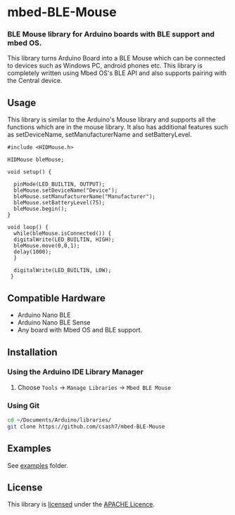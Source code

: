 # mbed-BLE-Mouse
### BLE Mouse library for Arduino boards with BLE support and mbed OS.
This library turns Arduino Board into a BLE Mouse which can be connected to devices such as Windows PC, android phones etc.
This library is completely written using Mbed OS's BLE API and also supports pairing with the Central device.

## Usage
This library is similar to the Arduino's Mouse library and supports all the functions which are in the mouse library.
It also has additional features such as setDeviceName, setManufacturerName and setBatteryLevel.
```
#include <HIDMouse.h>

HIDMouse bleMouse;

void setup() {

  pinMode(LED_BUILTIN, OUTPUT);
  bleMouse.setDeviceName("Device");
  bleMouse.setManufacturerName("Manufacturer");
  bleMouse.setBatteryLevel(75);
  bleMouse.begin();
}

void loop() {
  while(bleMouse.isConnected()) {
  digitalWrite(LED_BUILTIN, HIGH);
  bleMouse.move(0,0,1);
  delay(1000);
  }
  
  digitalWrite(LED_BUILTIN, LOW);
 }
 ```
 
 ## Compatible Hardware
 - Arduino Nano BLE
 - Arduino Nano BLE Sense
 - Any board with Mbed OS and BLE support.
 
 ## Installation
### Using the Arduino IDE Library Manager

1. Choose `Tools` -> `Manage Libraries` -> `Mbed BLE Mouse`

### Using Git

```sh
cd ~/Documents/Arduino/libraries/
git clone https://github.com/csash7/mbed-BLE-Mouse
```

## Examples

See [examples](examples) folder.

## License

This library is [licensed](LICENSE-2.0.txt) under the [APACHE Licence](http://www.apache.org/licenses/LICENSE-2.0).
